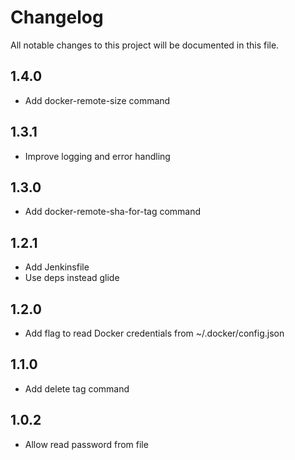 # Changelog

All notable changes to this project will be documented in this file.

## 1.4.0

- Add docker-remote-size command

## 1.3.1

- Improve logging and error handling

## 1.3.0

- Add docker-remote-sha-for-tag command

## 1.2.1

- Add Jenkinsfile
- Use deps instead glide

## 1.2.0

- Add flag to read Docker credentials from ~/.docker/config.json

## 1.1.0

- Add delete tag command

## 1.0.2

- Allow read password from file
